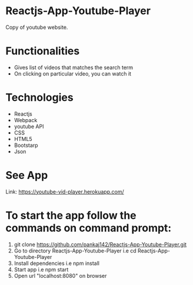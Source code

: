 # Reactjs-App-Youtube-Player

Copy of youtube website.

# Functionalities

* Gives list of videos that matches the search term
* On clicking on particular video, you can watch it

# Technologies

* Reactjs
* Webpack
* youtube API
* CSS
* HTML5
* Bootstarp
* Json

# See App

Link: https://youtube-vid-player.herokuapp.com/

# To start the app follow the commands on command prompt:

1) git clone https://github.com/pankaj142/Reactjs-App-Youtube-Player.git
2) Go to directory Reactjs-App-Youtube-Player i.e cd Reactjs-App-Youtube-Player
3) Install dependencies i.e npm install
4) Start app i.e npm start
5) Open url "localhost:8080" on browser 
